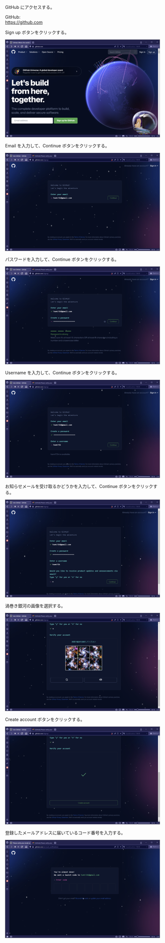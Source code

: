 
GitHub にアクセスする。

GitHub:  
https://github.com

Sign up ボタンをクリックする。  

![GitHub トップページ](./images/github-top-page.png)

Email を入力して、Continue ボタンをクリックする。  

![メールアドレスを入力](./images/enter-email.png)

パスワードを入力して、Continue ボタンをクリックする。

![パスワードを入力](./images/enter-password.png)

Username を入力して、Continue ボタンをクリックする。

![ユーザ名を入力](./images/enter-username.png)

お知らせメールを受け取るかどうかを入力して、Continue ボタンをクリックする。

![お知らせメールを受け取るかどうかを入力して、Continue ボタンをクリック](./images/enter-whether-or-not-to-receive-notifications.png)

渦巻き銀河の画像を選択する。

![渦巻き銀河の画像を選択](./images/select-the-image-of-the-spiral-galaxy.png)

Create account ボタンをクリックする。

![Create account ボタンをクリック](./images/click-create-account-button.png)

登録したメールアドレスに届いているコード番号を入力する。

![届いているコード番号を入力](./images/enter-the-code-number-received.png)
